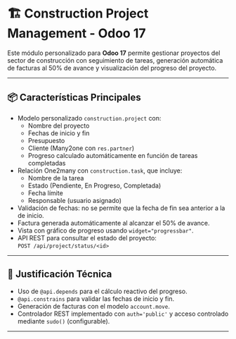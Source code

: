 # 🏗️ Construction Project Management - Odoo 17

Este módulo personalizado para **Odoo 17** permite gestionar proyectos del sector de construcción con seguimiento de tareas, generación automática de facturas al 50% de avance y visualización del progreso del proyecto.

---

## 📦 Características Principales

- Modelo personalizado `construction.project` con:
  - Nombre del proyecto
  - Fechas de inicio y fin
  - Presupuesto
  - Cliente (Many2one con `res.partner`)
  - Progreso calculado automáticamente en función de tareas completadas
- Relación One2many con `construction.task`, que incluye:
  - Nombre de la tarea
  - Estado (Pendiente, En Progreso, Completada)
  - Fecha límite
  - Responsable (usuario asignado)
- Validación de fechas: no se permite que la fecha de fin sea anterior a la de inicio.
- Factura generada automáticamente al alcanzar el 50% de avance.
- Vista con gráfico de progreso usando `widget="progressbar"`.
- API REST para consultar el estado del proyecto:  
  `POST /api/project/status/<id>`

---

## 🧠 Justificación Técnica

- Uso de `@api.depends` para el cálculo reactivo del progreso.
- `@api.constrains` para validar las fechas de inicio y fin.
- Generación de facturas con el modelo `account.move`.
- Controlador REST implementado con `auth='public'` y acceso controlado mediante `sudo()` (configurable).

---


